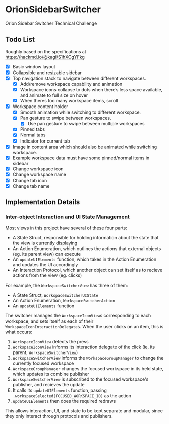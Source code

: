 # OrionSidebarSwitcher
Orion Sidebar Switcher Technical Challenge

## Todo List

Roughly based on the specifications at https://hackmd.io/@kagi/S1hXCgYFkg

- [x] Basic window layout
- [x] Collapsible and resizable sidebar 
- [x] Top navigation stack to navigate between different workspaces.
    - [x] Add/remove workspace capability and animation
    - [x] Workspace icons collapse to dots when there’s less space available, and animate to full size on hover
    - [x] When theres too many workspace items, scroll
- [x] Workspace content holder
    - [x] Smooth animation while switching to different workspace.
    - [x] Pan gesture to swipe between workspaces.
        - [x] Use pan gesture to swipe between multiple workspaces
    - [x] Pinned tabs
    - [x] Normal tabs
    - [x] Indicator for current tab
- [x] Image in content area which should also be animated while switching workspace.
- [x] Example workspace data must have some pinned/normal items in sidebar
- [x] Change workspace icon
- [x] Change workspace name
- [x] Change tab icon
- [x] Change tab name

## Implementation Details

### Inter-object Interaction and UI State Management

Most views in this project have several of these four parts:
- A State Struct, responsible for holding information about the state that the view is currently displaying 
- An Action Enumeration, which outlines the actions that external objects (eg. its parent view) can execute
- An `updateUIElements` function, which takes in the Action Enumeration and updates the UI accordingly
- An Interaction Protocol, which another object can set itself as to recieve actions from the view (eg. clicks)

For example, the `WorkspaceSwitcherView` has three of them:
- A State Struct, `WorkspaceSwitcherUIState`
- An Action Enumeration, `WorkspaceSwitcherAction`
- An `updateUIElements` function

The switcher manages the `WorkspaceIconView`s corresponding to each workspace, and sets itself as each of
their `WorkspaceIconInteractionDelegate`s. When the user clicks on an item, this is what occurs:
1. `WorkspaceIconView` detects the press
2. `WorkspaceIconView` informs its interaction delegate of the click (ie, its parent, `WorkspaceSwitcherView`)
3. `WorkspaceSwitcherView` informs the `WorkspaceGroupManager` to change the currently focused workspace
4. `WorkspaceGroupManager` changes the focused workspace in its held state, which updates its combine publisher
5. `WorkspaceSwitcherView` is subscribed to the focused workspace's publisher, and recieves the update
6. It calls its `updateUIElements` function, passing `.workspaceSelected(FOCUSED_WORKSPACE_ID)` as the action
7. `updateUIElements` then does the required redraws

This allows interaction, UI, and state to be kept separate and modular, since they only interact through protocols
and publishers.
